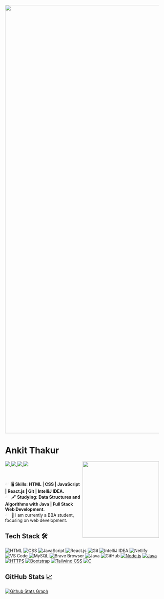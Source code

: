 <img src="https://media1.giphy.com/media/v1.Y2lkPTc5MGI3NjExMXJyeXFmMGIzOTN6d2QwbzBrcmh3NjlsamNzaGozejhzanRpY29lMCZlcD12MV9pbnRlcm5hbF9naWZfYnlfaWQmY3Q9Zw/Rpl1sod1vCXK0L2SUN/giphy.gif" style="width: 200vh; height: 35vh;" />


# Ankit Thakur
<div style="position: relative;">
    <img width="250px" src="https://media1.giphy.com/media/v1.Y2lkPTc5MGI3NjExYnpxd2QzNDVnb2dhbHM4eHprd256N3YzemNydXV3b292OHJnN3ZnYSZlcD12MV9pbnRlcm5hbF9naWZfYnlfaWQmY3Q9Zw/J3gG2HwoVykn8lvB1L/giphy.gif" style="position: relative; z-index: 1;" align="right" />
    
</div>



<p align="left">
  <a href="mailto:thakurankit13197@gmail.com">
    <img src="https://img.shields.io/badge/-thakurankit13197@gmail.com-000000?style=flat-square&logo=Gmail&logoColor=white&link=mailto:thakurankit13197@gmail.com" />
  </a>
  <a href="https://www.linkedin.com/in/ankit-thakur-6259b5226/">
    <img src="https://img.shields.io/badge/-Ankit%20Thakur-000000?style=flat-square&logo=Linkedin&logoColor=white&link=https://www.linkedin.com/in/ankit-thakur-6259b5226/" />
  </a>
  <a href="https://www.instagram.com/henryjacx/">
    <img src="https://img.shields.io/badge/-Instagram-000000?style=flat-square&logo=Instagram&logoColor=white&link=https://www.instagram.com/your_instagram_username/" />
  </a>
  <a href="https://twitter.com/Ankitthakur70">
    <img src="https://img.shields.io/badge/-Twitter-000000?style=flat-square&logo=Twitter&logoColor=white&link=https://twitter.com/your_twitter_username" />
  </a>

</p>


<br>

<img src="https://media4.giphy.com/media/v1.Y2lkPTc5MGI3NjExbng2eDhsNHJ1dDgwc2d1NDZrbGhodzRsbWRsa3llMmk0ZGNud3dlMCZlcD12MV9pbnRlcm5hbF9naWZfYnlfaWQmY3Q9Zw/l1J9HkL3MSNUjcz5K/giphy.gif" width="16" height="16" alt="arrow" style="animation: spin 1s infinite linear; filter: invert(100%);"> 🖥️ **Skills:** <strong>HTML | CSS | JavaScript | React.js | Git | IntelliJ IDEA.</strong><br>
<img src="https://media4.giphy.com/media/v1.Y2lkPTc5MGI3NjExbng2eDhsNHJ1dDgwc2d1NDZrbGhodzRsbWRsa3llMmk0ZGNud3dlMCZlcD12MV9pbnRlcm5hbF9naWZfYnlfaWQmY3Q9Zw/l1J9HkL3MSNUjcz5K/giphy.gif" width="16" height="16" alt="arrow" style="animation: spin 1s infinite linear; filter: invert(100%);"> 🖋️ **Studying:** <strong>Data Structures and Algorithms with Java | Full Stack Web Development.</strong><br>
<img src="https://media4.giphy.com/media/v1.Y2lkPTc5MGI3NjExbng2eDhsNHJ1dDgwc2d1NDZrbGhodzRsbWRsa3llMmk0ZGNud3dlMCZlcD12MV9pbnRlcm5hbF9naWZfYnlfaWQmY3Q9Zw/l1J9HkL3MSNUjcz5K/giphy.gif" width="16" height="16" alt="arrow" style="animation: spin 1s infinite linear; filter: invert(100%);"> :briefcase: I am currently a BBA student, focusing on web development.




## Tech Stack 🛠️
![HTML](https://img.shields.io/badge/-HTML-000000?style=flat-square&logo=html5&logoColor=white) ![CSS](https://img.shields.io/badge/-CSS-000000?style=flat-square&logo=css3&logoColor=white) ![JavaScript](https://img.shields.io/badge/-JavaScript-000000?style=flat-square&logo=javascript&logoColor=white) ![React.js](https://img.shields.io/badge/-React.js-000000?style=flat-square&logo=react&logoColor=white) ![Git](https://img.shields.io/badge/-Git-000000?style=flat-square&logo=git&logoColor=white) ![IntelliJ IDEA](https://img.shields.io/badge/-IntelliJ%20IDEA-000000?style=flat-square&logo=intellij-idea&logoColor=white) ![Netlify](https://img.shields.io/badge/-Netlify-000000?style=flat-square&logo=netlify&logoColor=white) ![VS Code](https://img.shields.io/badge/-VS%20Code-000000?style=flat-square&logo=visual-studio-code&logoColor=white) ![MySQL](https://img.shields.io/badge/-MySQL-000000?style=flat-square&logo=mysql&logoColor=white) ![Brave Browser](https://img.shields.io/badge/-Brave%20Browser-000000?style=flat-square&logo=brave&logoColor=white) ![Java](https://img.shields.io/badge/-Java-000000?style=flat-square&logo=java&logoColor=white) ![GitHub](https://img.shields.io/badge/-GitHub-000000?style=flat-square&logo=github&logoColor=white)
[![Node.js](https://img.shields.io/badge/-Node.js-339933?style=flat-square&logo=node.js&logoColor=black)](https://nodejs.org/)
[![Java](https://img.shields.io/badge/-Java-007396?style=flat-square&logo=java&logoColor=black)](https://www.java.com/)
[![HTTPS](https://img.shields.io/badge/-HTTPS-443a49?style=flat-square&logo=https&logoColor=black)](https://en.wikipedia.org/wiki/HTTPS)
[![Bootstrap](https://img.shields.io/badge/-Bootstrap-563D7C?style=flat-square&logo=bootstrap&logoColor=black)](https://getbootstrap.com/)
[![Tailwind CSS](https://img.shields.io/badge/-Tailwind%20CSS-38B2AC?style=flat-square&logo=tailwind-css&logoColor=black)](https://tailwindcss.com/)
[![C](https://img.shields.io/badge/-C-A8B9CC?style=flat-square&logo=c&logoColor=black)](https://en.wikipedia.org/wiki/C_(programming_language))


## GitHub Stats 📈



[![Github Stats Graph](https://github-profile-summary-cards.vercel.app/api/cards/profile-details?username=thakurankit012&theme=github_dark&hide_border=true&color=green&margin-w=0&line_height=25)](https://github.com/thakurankit012)






